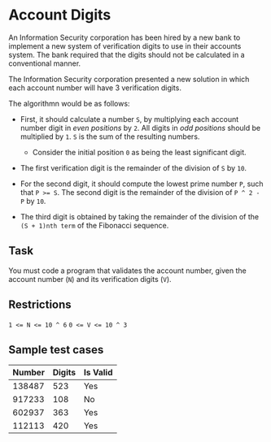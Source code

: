 # Account Digits

An Information Security corporation has been hired by a new bank to implement a new system of verification digits to use in their accounts system. The bank required that the digits should not be calculated in a conventional manner.

The Information Security corporation presented a new solution in which each account number will have 3 verification digits.

The algorithmn would be as follows:

- First, it should calculate a number `S`, by multiplying each account number digit in _even positions_ by `2`. All digits in _odd positions_ should be multiplied by `1`. `S` is the sum of the resulting numbers.

   - Consider the initial position `0` as being the least significant digit.

- The first verification digit is the remainder of the division of `S` by `10`.

- For the second digit, it should compute the lowest prime number `P`, such that `P >= S`. The second digit is the remainder of the division of `P ^ 2 - P` by `10`.

- The third digit is obtained by taking the remainder of the division of the `(S + 1)nth term` of the Fibonacci sequence.


## Task
You must code a program that validates the account number, given the account number (`N`) and its verification digits (`V`).


## Restrictions
`1 <= N <= 10 ^ 6`
`0 <= V <= 10 ^ 3`


## Sample test cases
Number | Digits | Is Valid
:----- | :----- | :-------
138487 | 523    | Yes
917233 | 108    | No
602937 | 363    | Yes
112113 | 420    | Yes
